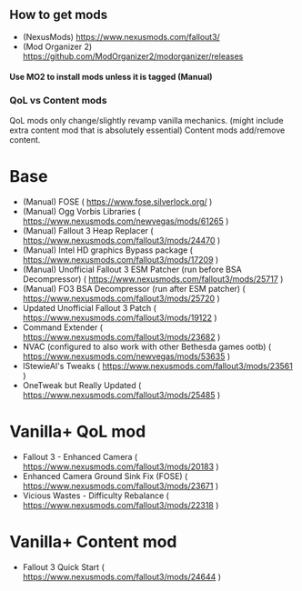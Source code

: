 ## How to get mods

- (NexusMods) https://www.nexusmods.com/fallout3/
- (Mod Organizer 2) https://github.com/ModOrganizer2/modorganizer/releases

#### Use MO2 to install mods unless it is tagged (Manual)

### QoL vs Content mods

QoL mods only change/slightly revamp vanilla mechanics. (might include extra content mod that is absolutely essential)
Content mods add/remove content.

# Base
- (Manual) FOSE ( https://www.fose.silverlock.org/ )
- (Manual) Ogg Vorbis Libraries ( https://www.nexusmods.com/newvegas/mods/61265 )
- (Manual) Fallout 3 Heap Replacer ( https://www.nexusmods.com/fallout3/mods/24470 )
- (Manual) Intel HD graphics Bypass package ( https://www.nexusmods.com/fallout3/mods/17209 )
- (Manual) Unofficial Fallout 3 ESM Patcher (run before BSA Decompressor) ( https://www.nexusmods.com/fallout3/mods/25717 )
- (Manual) FO3 BSA Decompressor (run after ESM patcher) ( https://www.nexusmods.com/fallout3/mods/25720 )
- Updated Unofficial Fallout 3 Patch ( https://www.nexusmods.com/fallout3/mods/19122 )
- Command Extender ( https://www.nexusmods.com/fallout3/mods/23682 )
- NVAC (configured to also work with other Bethesda games ootb) ( https://www.nexusmods.com/newvegas/mods/53635 )
- lStewieAl's Tweaks ( https://www.nexusmods.com/fallout3/mods/23561 )
- OneTweak but Really Updated ( https://www.nexusmods.com/fallout3/mods/25485 )

# Vanilla+ QoL mod
- Fallout 3 - Enhanced Camera ( https://www.nexusmods.com/fallout3/mods/20183 )
- Enhanced Camera Ground Sink Fix (FOSE) ( https://www.nexusmods.com/fallout3/mods/23671 )
- Vicious Wastes - Difficulty Rebalance ( https://www.nexusmods.com/fallout3/mods/22318 )

# Vanilla+ Content mod
- Fallout 3 Quick Start ( https://www.nexusmods.com/fallout3/mods/24644 )
